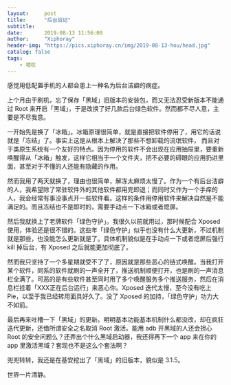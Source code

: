 ```yaml
---
layout:     post
title:      "后台战记"
subtitle:   
date:       2019-08-13 11:56:00
author:     "Xiphoray"
header-img: "https://pics.xiphoray.cn/img/2019-08-13-hou/head.jpg"
catalog: false
tags:     
    - 嗟叹
---
```


感觉用低配置手机的人都会患上一种名为后台洁癖的病症。

上个月由于刷机，忘了保存「黑域」旧版本的安装包，而又无法忍受新版本不能通过 Root 来开启「黑域」，于是改换了好几款后台绿色软件。然而都不尽人意，主要是不尽我意。

一开始先是换了「冰箱」。冰箱原理很简单，就是直接把软件停用了，用它的话说就是「冻结」了。事实上这是从根本上解决了那些不想卸载的流氓软件， 而且对于类原生系统有一个友好的特点。因为停用的软件不会出现在应用抽屉里，要重新唤醒得从「冰箱」触发，这样它相当于一个文件夹，把不必要的碍眼的应用扔进里面，甚至对于不懂的人还能有隐藏的作用。

然而我用了两天就换了，理由也很简单，解冻太麻烦太慢了。作为一个有后台洁癖的人，我希望除了常驻软件外的其他软件都用完即退；而同时又作为一个手痒的人，我会经常有事没事点开一些软件看。这样的条件用停用软件来解决自然是不能满足的。而且冻结也不是即时的，需要手动点一下冰箱或者熄屏。

然后我就换上了老牌软件「绿色守护」。我很久以前就用过，那时候配合 Xposed 使用，体验还是很不错的。这些年「绿色守护」似乎也没有什么大更新，不过机制就是那些，也没能怎么更新就是了。具体机制貌似是在手动点一下或者熄屏后强行 kill 掉后台，有 Xposed 之后就能更加彻底了。

然而我只坚持了一个多星期就受不了了，原因就是那些恶心的链式唤醒。当我打开某个软件，同系的软件就刷的一声全开了，推送机制顺便打开，也是刷的一声消息栏全满了。可恶的是有些软件甚至同时用了多个唤醒服务多个推送服务，然后在消息栏挂着「XXX正在后台运行」来恶心你。Xposed 迭代太慢，至今没有吃上 Pie，以至于我已经转用面具好久了。没了 Xposed 的加持，「绿色守护」功力大不如前。

最后再来吐槽一下「黑域」的更新。明明基本功能基本机制什么都没改，却在疯狂迭代更新，还借所谓安全之名取消 Root 激活。能用 adb 开黑域的人还会担心 Root 的安全问题么？还弄出个什么黑域启动器，我还得再下一个 app 来在你的 app 里激活黑域？套现也不是这么个套法啊？

兜兜转转，我还是在基安挖出了「黑域」的旧版本，貌似是 3.1.5。

世界一片清静。